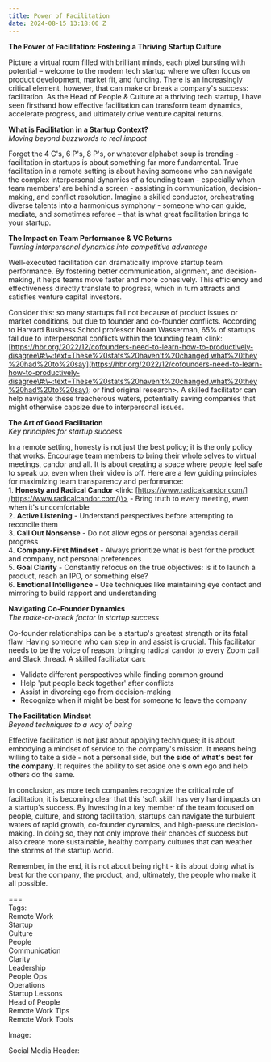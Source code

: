 ```yaml
---
title: Power of Facilitation
date: 2024-08-15 13:18:00 Z
---
```


**The Power of Facilitation: Fostering a Thriving Startup Culture**

Picture a virtual room filled with brilliant minds, each pixel bursting with potential – welcome to the modern tech startup where we often focus on product development, market fit, and funding. There is an increasingly critical element, however, that can make or break a company's success: facilitation. As the Head of People & Culture at a thriving tech startup, I have seen firsthand how effective facilitation can transform team dynamics, accelerate progress, and ultimately drive venture capital returns.

**What is Facilitation in a Startup Context?**  
*Moving beyond buzzwords to real impact*

Forget the 4 C's, 6 P's, 8 P's, or whatever alphabet soup is trending \- facilitation in startups is about something far more fundamental. True facilitation in a remote setting is about having someone who can navigate the complex interpersonal dynamics of a founding team \- especially when team members’ are behind a screen \- assisting in communication, decision-making, and conflict resolution. Imagine a skilled conductor, orchestrating diverse talents into a harmonious symphony \- someone who can guide, mediate, and sometimes referee – that is what great facilitation brings to your startup.

**The Impact on Team Performance & VC Returns**  
*Turning interpersonal dynamics into competitive advantage*

Well-executed facilitation can dramatically improve startup team performance. By fostering better communication, alignment, and decision-making, it helps teams move faster and more cohesively. This efficiency and effectiveness directly translate to progress, which in turn attracts and satisfies venture capital investors.

Consider this: so many startups fail not because of product issues or market conditions, but due to founder and co-founder conflicts. According to Harvard Business School professor Noam Wasserman, 65% of startups fail due to interpersonal conflicts within the founding team \<link: [https://hbr.org/2022/12/cofounders-need-to-learn-how-to-productively-disagree\#:\~:text=These%20stats%20haven't%20changed,what%20they%20had%20to%20say](https://hbr.org/2022/12/cofounders-need-to-learn-how-to-productively-disagree\#:\~:text=These%20stats%20haven't%20changed,what%20they%20had%20to%20say): or find original research\>. A skilled facilitator can help navigate these treacherous waters, potentially saving companies that might otherwise capsize due to interpersonal issues.

**The Art of Good Facilitation**  
*Key principles for startup success*

In a remote setting, honesty is not just the best policy; it is the only policy that works. Encourage team members to bring their whole selves to virtual meetings, candor and all. It is about creating a space where people feel safe to speak up, even when their video is off. Here are a few guiding principles for maximizing team transparency and performance:  
1\. **Honesty and Radical Candor** \<link: [https://www.radicalcandor.com/](https://www.radicalcandor.com/)\> \- Bring truth to every meeting, even when it's uncomfortable  
2\. **Active Listening** \- Understand perspectives before attempting to reconcile them  
3\. **Call Out Nonsense** \- Do not allow egos or personal agendas derail progress  
4\. **Company-First Mindset** \- Always prioritize what is best for the product and company, not personal preferences  
5\. **Goal Clarity** \- Constantly refocus on the true objectives: is it to launch a product, reach an IPO, or something else?  
6\. **Emotional Intelligence** \- Use techniques like maintaining eye contact and mirroring to build rapport and understanding

**Navigating Co-Founder Dynamics**  
*The make-or-break factor in startup success*

Co-founder relationships can be a startup's greatest strength or its fatal flaw.  Having someone who can step in and assist is crucial. This facilitator needs to be the voice of reason, bringing radical candor to every Zoom call and Slack thread. A skilled facilitator can:

* Validate different perspectives while finding common ground  
* Help 'put people back together' after conflicts  
* Assist in divorcing ego from decision-making  
* Recognize when it might be best for someone to leave the company

**The Facilitation Mindset**  
*Beyond techniques to a way of being*

Effective facilitation is not just about applying techniques; it is about embodying a mindset of service to the company's mission. It means being willing to take a side \- not a personal side, but **the side of what's best for the company**. It requires the ability to set aside one's own ego and help others do the same.

In conclusion, as more tech companies recognize the critical role of facilitation, it is becoming clear that this 'soft skill' has very hard impacts on a startup's success. By investing in a key member of the team focused on people, culture, and strong facilitation, startups can navigate the turbulent waters of rapid growth, co-founder dynamics, and high-pressure decision-making. In doing so, they not only improve their chances of success but also create more sustainable, healthy company cultures that can weather the storms of the startup world.

Remember, in the end, it is not about being right \- it is about doing what is best for the company, the product, and, ultimately, the people who make it all possible.

\===  
Tags:  
Remote Work  
Startup  
Culture  
People  
Communication  
Clarity  
Leadership  
People Ops  
Operations  
Startup Lessons  
Head of People  
Remote Work Tips  
Remote Work Tools

Image:

Social Media Header:  
